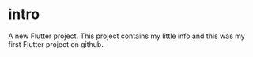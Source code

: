 # intro

A new Flutter project.
This project contains my little info and this was my first Flutter project on github.

